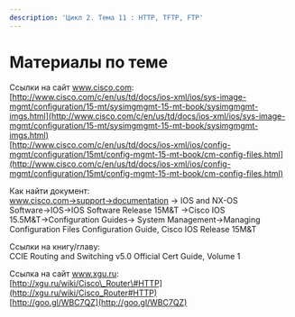```yaml
---
description: 'Цикл 2. Тема 11 : HTTP, TFTP, FTP'
---
```


# Материалы по теме

Ссылки на сайт www.cisco.com:  
[http://www.cisco.com/c/en/us/td/docs/ios-xml/ios/sys-image-mgmt/configuration/15-mt/sysimgmgmt-15-mt-book/sysimgmgmt-imgs.html](http://www.cisco.com/c/en/us/td/docs/ios-xml/ios/sys-image-mgmt/configuration/15-mt/sysimgmgmt-15-mt-book/sysimgmgmt-imgs.html)  
[http://www.cisco.com/c/en/us/td/docs/ios-xml/ios/config-mgmt/configuration/15mt/config-mgmt-15-mt-book/cm-config-files.html](http://www.cisco.com/c/en/us/td/docs/ios-xml/ios/config-mgmt/configuration/15mt/config-mgmt-15-mt-book/cm-config-files.html)

Как найти документ:  
www.cisco.com→support→documentation → IOS and NX-OS Software→IOS→IOS Software Release 15M&T →Cisco IOS 15.5M&T→Configuration Guides→ System Management→Managing Configuration Files Configuration Guide, Cisco IOS Release 15M&T

Ссылки на книгу/главу:  
CCIE Routing and Switching v5.0 Official Cert Guide, Volume 1

Ссылка на сайт www.xgu.ru:  
[http://xgu.ru/wiki/Cisco\_Router\#HTTP](http://xgu.ru/wiki/Cisco_Router#HTTP)  
[http://goo.gl/WBC7QZ](http://goo.gl/WBC7QZ)  
  


